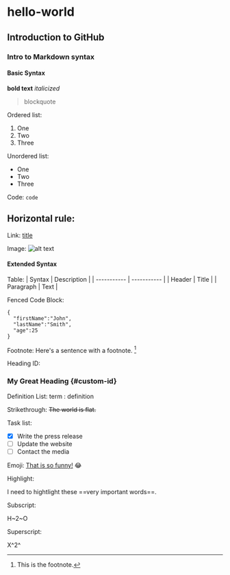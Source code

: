 # hello-world
## Introduction to GitHub
### Intro to Markdown syntax

#### Basic Syntax

**bold text**
*italicized*

> blockquote

Ordered list:
1. One
2. Two
3. Three

Unordered list:
- One
- Two
- Three

Code:
`code`

Horizontal rule:
---

Link:
[title](https://github.com/EugeneVlg02/hello-world2/edit/main/README.md)

Image:
![alt text](image.jpg)

#### Extended Syntax
Table:
| Syntax | Description |
| ----------- | ----------- |
| Header | Title |
| Paragraph | Text |

Fenced Code Block:
```
{
  "firstName":"John",
  "lastName":"Smith",
  "age":25
}
```

Footnote:
Here's a sentence with a footnote. [^1]
[^1]: This is the footnote.

Heading ID:
### My Great Heading {#custom-id}

Definition List:
term
: definition

Strikethrough:
~~The world is flat.~~

Task list:
- [x] Write the press release
- [ ] Update the website
- [ ] Contact the media

Emoji:
[That is so funny!](https://www.markdownguide.org/extended-syntax/#copying-and-pasting-emoji) :joy:

Highlight: 

I need to hightlight these ==very important words==.

Subscript:

H~2~O

Superscript:

X^2^
